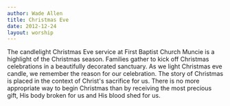 ```yaml
---
author: Wade Allen
title: Christmas Eve
date: 2012-12-24
layout: worship
---
```


The candlelight Christmas Eve service at First Baptist Church Muncie is a highlight of the Christmas season. Families gather to kick off Christmas celebrations in a beautifully decorated sanctuary. As we light Christmas eve candle, we remember the reason for our celebration. The story of Christmas is placed in the context of Christ's sacrifice for us. There is no more appropriate way to begin Christmas than by receiving the most precious gift, His body broken for us and His blood shed for us.